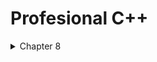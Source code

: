 # Profesional C++

<details>
<summary> Chapter 8 </summary>
<div markdown="1">

## **Class**

| Date | Code |
| :--------------------------------------- | :--------------------------------------- |
|2023.12.05| [Chap8](https://github.com/GonoBae/ProCpp/tree/main/Chap8_9) |

</div>
</details>
<br>
